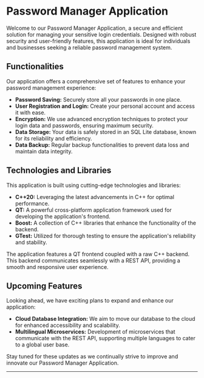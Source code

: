 # Password Manager Application

Welcome to our Password Manager Application, a secure and efficient solution for managing your sensitive login credentials. Designed with robust security and user-friendly features, this application is ideal for individuals and businesses seeking a reliable password management system.

## Functionalities

Our application offers a comprehensive set of features to enhance your password management experience:

- **Password Saving:** Securely store all your passwords in one place.
- **User Registration and Login:** Create your personal account and access it with ease.
- **Encryption:** We use advanced encryption techniques to protect your login data and passwords, ensuring maximum security.
- **Data Storage:** Your data is safely stored in an SQL Lite database, known for its reliability and efficiency.
- **Data Backup:** Regular backup functionalities to prevent data loss and maintain data integrity.

## Technologies and Libraries

This application is built using cutting-edge technologies and libraries:

- **C++20:** Leveraging the latest advancements in C++ for optimal performance.
- **QT:** A powerful cross-platform application framework used for developing the application's frontend.
- **Boost:** A collection of C++ libraries that enhance the functionality of the backend.
- **GTest:** Utilized for thorough testing to ensure the application's reliability and stability.

The application features a QT frontend coupled with a raw C++ backend. This backend communicates seamlessly with a REST API, providing a smooth and responsive user experience.

## Upcoming Features

Looking ahead, we have exciting plans to expand and enhance our application:

- **Cloud Database Integration:** We aim to move our database to the cloud for enhanced accessibility and scalability.
- **Multilingual Microservices:** Development of microservices that communicate with the REST API, supporting multiple languages to cater to a global user base.

Stay tuned for these updates as we continually strive to improve and innovate our Password Manager Application.

---
